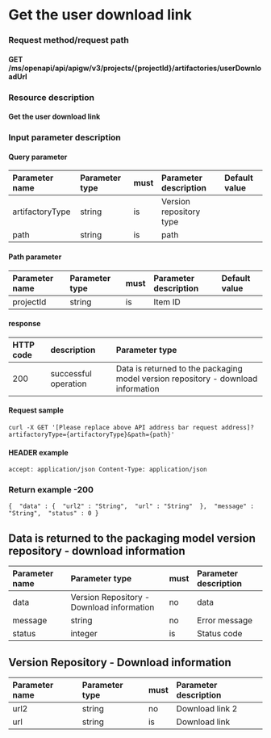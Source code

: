 # Get the user download link

### Request method/request path

#### GET /ms/openapi/api/apigw/v3/projects/{projectId}/artifactories/userDownloadUrl

### Resource description

#### Get the user download link

### Input parameter description

#### Query parameter

| Parameter name  | Parameter type | must | Parameter description   | Default value |
| :-------------- | :------------- | :--- | :---------------------- | :------------ |
| artifactoryType | string         | is   | Version repository type |               |
| path            | string         | is   | path                    |               |

#### Path parameter

| Parameter name | Parameter type | must | Parameter description | Default value |
| :------------- | :------------- | :--- | :-------------------- | :------------ |
| projectId      | string         | is   | Item ID               |               |

#### response

| HTTP code | description          | Parameter type                                               |
| :-------- | :------------------- | :----------------------------------------------------------- |
| 200       | successful operation | Data is returned to the packaging model version repository - download information |

#### Request sample

```
curl -X GET '[Please replace above API address bar request address]? artifactoryType={artifactoryType}&path={path}' 
```

#### HEADER example

```
accept: application/json Content-Type: application/json 
```

### Return example -200

```
{  "data" : {  "url2" : "String",  "url" : "String"  },  "message" : "String",  "status" : 0 } 
```

## Data is returned to the packaging model version repository - download information

| Parameter name | Parameter type                            | must | Parameter description |
| :------------- | :---------------------------------------- | :--- | :-------------------- |
| data           | Version Repository - Download information | no   | data                  |
| message        | string                                    | no   | Error message         |
| status         | integer                                   | is   | Status code           |

## Version Repository - Download information

| Parameter name | Parameter type | must | Parameter description |
| :------------- | :------------- | :--- | :-------------------- |
| url2           | string         | no   | Download link 2       |
| url            | string         | is   | Download link         |
